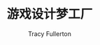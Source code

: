 ---
title: 游戏设计梦工厂
subtitle: 
author: [Tracy Fullerton]
category: [策划]
cover: https://s3proxy.cdn-zlib.se//covers299/collections/genesis/d9b68f81fd1d7483a422f21727391eaf892adde6415334f87cddf57ec04ceec5.jpg
status: todo
---